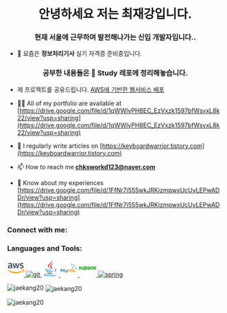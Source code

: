<h1 align="center">안녕하세요 저는 최재강입니다.</h1>
<h3 align="center">현재 서울에 근무하며 발전해나가는 신입 개발자입니다..</h3>

- 🌱 요즘은 **정보처리기사** 실기 자격증 준비중입니다.

<h3 align="center">공부한 내용들은 📝 Study 레포에 정리해놓습니다.</h3>

- 제 프로젝트를 공유드립니다. [AWS에 기반한 웹서비스 배포](http://ec2-43-200-120-235.ap-northeast-2.compute.amazonaws.com/)

- 👨‍💻 All of my portfolio are available at [https://drive.google.com/file/d/1qWWlyPH8EC_EzVxzk1597bfWsvxL8k22/view?usp=sharing](https://drive.google.com/file/d/1qWWlyPH8EC_EzVxzk1597bfWsvxL8k22/view?usp=sharing)

- 📝 I regularly write articles on [https://keyboardwarrior.tistory.com](https://keyboardwarrior.tistory.com)

- 📫 How to reach me **chksworkd123@naver.com**

- 📄 Know about my experiences [https://drive.google.com/file/d/1FfNr7i555wkJRKizmpwxUcUyLEPwADDr/view?usp=sharing](https://drive.google.com/file/d/1FfNr7i555wkJRKizmpwxUcUyLEPwADDr/view?usp=sharing)

<h3 align="left">Connect with me:</h3>
<p align="left">
</p>

<h3 align="left">Languages and Tools:</h3>
<p align="left"> <a href="https://aws.amazon.com" target="_blank" rel="noreferrer"> <img src="https://raw.githubusercontent.com/devicons/devicon/master/icons/amazonwebservices/amazonwebservices-original-wordmark.svg" alt="aws" width="40" height="40"/> </a> <a href="https://git-scm.com/" target="_blank" rel="noreferrer"> <img src="https://www.vectorlogo.zone/logos/git-scm/git-scm-icon.svg" alt="git" width="40" height="40"/> </a> <a href="https://www.java.com" target="_blank" rel="noreferrer"> <img src="https://raw.githubusercontent.com/devicons/devicon/master/icons/java/java-original.svg" alt="java" width="40" height="40"/> </a> <a href="https://www.mysql.com/" target="_blank" rel="noreferrer"> <img src="https://raw.githubusercontent.com/devicons/devicon/master/icons/mysql/mysql-original-wordmark.svg" alt="mysql" width="40" height="40"/> </a> <a href="https://www.nginx.com" target="_blank" rel="noreferrer"> <img src="https://raw.githubusercontent.com/devicons/devicon/master/icons/nginx/nginx-original.svg" alt="nginx" width="40" height="40"/> </a> <a href="https://spring.io/" target="_blank" rel="noreferrer"> <img src="https://www.vectorlogo.zone/logos/springio/springio-icon.svg" alt="spring" width="40" height="40"/> </a> </p>

<p><img align="left" src="https://github-readme-stats.vercel.app/api/top-langs?username=jaekang20&show_icons=true&theme=onedark&title_color=10c1e5&text_color=15d3f9&locale=en&layout=compact" alt="jaekang20" /></p>

<p>&nbsp;<img align="center" src="https://github-readme-stats.vercel.app/api?username=jaekang20&show_icons=true&theme=onedark&title_color=e15b5b&locale=en" alt="jaekang20" /></p>

<p><img align="center" src="https://github-readme-streak-stats.herokuapp.com/?user=jaekang20&theme=dark" alt="jaekang20" /></p>
